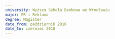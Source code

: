 ```yaml
---
university: Wyższa Szkoła Bankowa we Wrocławiu
major: PR i Reklama
degree: Magister
date_from: październik 2016
date_to: czerwiec 2018
---
```

